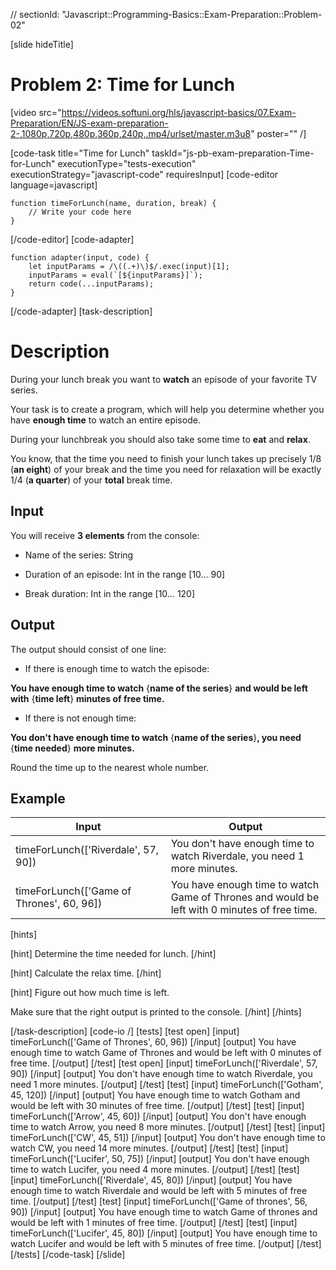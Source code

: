 // sectionId: "Javascript::Programming-Basics::Exam-Preparation::Problem-02"

[slide hideTitle]
# Problem 2: Time for Lunch

[video src="https://videos.softuni.org/hls/javascript-basics/07.Exam-Preparation/EN/JS-exam-preparation-2-,1080p,720p,480p,360p,240p,.mp4/urlset/master.m3u8" poster="" /]

[code-task title="Time for Lunch" taskId="js-pb-exam-preparation-Time-for-Lunch" executionType="tests-execution" executionStrategy="javascript-code" requiresInput]
[code-editor language=javascript]
```
function timeForLunch(name, duration, break) {
	// Write your code here
}
```
[/code-editor]
[code-adapter]
```
function adapter(input, code) {
    let inputParams = /\((.+)\)$/.exec(input)[1];
    inputParams = eval(`[${inputParams}]`);
    return code(...inputParams);
}
```
[/code-adapter]
[task-description]
# Description
During your lunch break you want to **watch** an episode of your favorite TV series.

Your task is to create a program, which will help you determine whether you have **enough time** to watch an entire episode.

During your lunchbreak you should also take some time to **eat** and **relax**.

You know, that the time you need to finish your lunch takes up precisely 1\/8 (**an eight**) of your break and the time you need for relaxation will be exactly 1\/4 (**a quarter**) of your **total** break time.


## Input
You will receive **3 elements** from the console:

- Name of the series: String

- Duration of an episode: Int in the range \[10… 90\]

- Break duration: Int in the range \[10… 120\]

## Output
The output should consist of one line:

- If there is enough time to watch the episode: 

**You have enough time to watch** \{**name of the series**\} **and would be left with** \{**time left**\} **minutes of free time.**

- If there is not enough time: 

**You don't have enough time to watch** \{**name of the series**\}**, you need** \{**time needed**\} **more minutes.**

Round the time up to the nearest whole number.

## Example
| **Input** | **Output** |
| --- | --- |
|timeForLunch(['Riverdale', 57, 90])| You don't have enough time to watch Riverdale, you need 1 more minutes.|
|timeForLunch(['Game of Thrones', 60, 96])| You have enough time to watch Game of Thrones and would be left with 0 minutes of free time.|

[hints]

[hint]
Determine the time needed for lunch.
[/hint]

[hint]
Calculate the relax time.
[/hint]

[hint]
Figure out how much time is left.

Make sure that the right output is printed to the console.
[/hint]
[/hints]

[/task-description]
[code-io /]
[tests]
[test open]
[input]
timeForLunch(['Game of Thrones', 60, 96])
[/input]
[output]
You have enough time to watch Game of Thrones and would be left with 0 minutes of free time.
[/output]
[/test]
[test open]
[input]
timeForLunch(['Riverdale', 57, 90])
[/input]
[output]
You don't have enough time to watch Riverdale, you need 1 more minutes.
[/output]
[/test]
[test]
[input]
timeForLunch(['Gotham', 45, 120])
[/input]
[output]
You have enough time to watch Gotham and would be left with 30 minutes of free time.
[/output]
[/test]
[test]
[input]
timeForLunch(['Arrow', 45, 60])
[/input]
[output]
You don't have enough time to watch Arrow, you need 8 more minutes.
[/output]
[/test]
[test]
[input]
timeForLunch(['CW', 45, 51])
[/input]
[output]
You don't have enough time to watch CW, you need 14 more minutes.
[/output]
[/test]
[test]
[input]
timeForLunch(['Lucifer', 50, 75])
[/input]
[output]
You don't have enough time to watch Lucifer, you need 4 more minutes.
[/output]
[/test]
[test]
[input]
timeForLunch(['Riverdale', 45, 80])
[/input]
[output]
You have enough time to watch Riverdale and would be left with 5 minutes of free time.
[/output]
[/test]
[test]
[input]
timeForLunch(['Game of thrones', 56, 90])
[/input]
[output]
You have enough time to watch Game of thrones and would be left with 1 minutes of free time.
[/output]
[/test]
[test]
[input]
timeForLunch(['Lucifer', 45, 80])
[/input]
[output]
You have enough time to watch Lucifer and would be left with 5 minutes of free time.
[/output]
[/test]
[/tests]
[/code-task]
[/slide]
